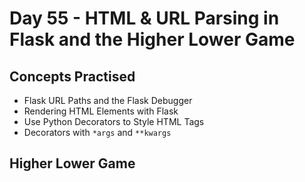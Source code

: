 # Day 55 - HTML & URL Parsing in Flask and the Higher Lower Game

## Concepts Practised

- Flask URL Paths and the Flask Debugger
- Rendering HTML Elements with Flask
- Use Python Decorators to Style HTML Tags
- Decorators with `*args` and `**kwargs`

## Higher Lower Game
